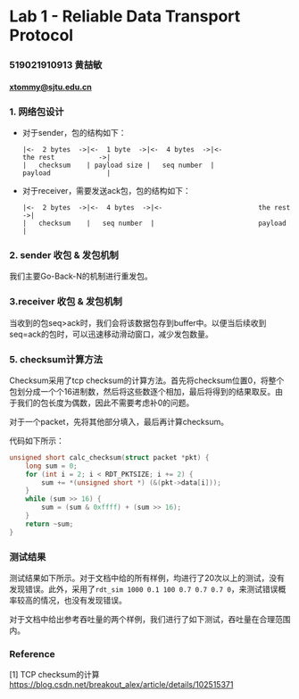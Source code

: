 # Lab 1 - Reliable Data Transport Protocol

### 519021910913 黄喆敏

#### xtommy@sjtu.edu.cn

### 1. 网络包设计

- 对于sender，包的结构如下：

  ```
  |<-  2 bytes  ->|<-  1 byte  ->|<-  4 bytes  ->|<-               the rest           ->|
  |   checksum    | payload size |   seq number  |                 payload              |
  ```

- 对于receiver，需要发送ack包，包的结构如下：

  ```
  |<-  2 bytes  ->|<-  4 bytes  ->|<-                        the rest                   ->|
  |   checksum    |   seq number  |                          payload                      |
  ```

### 2. sender 收包 & 发包机制

我们主要Go-Back-N的机制进行重发包。



### 3.receiver 收包 & 发包机制

当收到的包seq>ack时，我们会将该数据包存到buffer中。以便当后续收到seq=ack的包时，可以迅速移动滑动窗口，减少发包数量。

### 5. checksum计算方法

Checksum采用了tcp checksum的计算方法。首先将checksum位置0，将整个包划分成一个个16进制数，然后将这些数逐个相加，最后将得到的结果取反。由于我们的包长度为偶数，因此不需要考虑补0的问题。

对于一个packet，先将其他部分填入，最后再计算checksum。

代码如下所示：

```c++
unsigned short calc_checksum(struct packet *pkt) {
    long sum = 0;
    for (int i = 2; i < RDT_PKTSIZE; i += 2) {
        sum += *(unsigned short *) (&(pkt->data[i]));
    }
    while (sum >> 16) {
        sum = (sum & 0xffff) + (sum >> 16);
    }
    return ~sum;
}
```



### 测试结果

测试结果如下所示。对于文档中给的所有样例，均进行了20次以上的测试，没有发现错误。此外，采用了`rdt_sim 1000 0.1 100 0.7 0.7 0.7 0`，来测试错误概率较高的情况，也没有发现错误。

对于文档中给出参考吞吐量的两个样例，我们进行了如下测试，吞吐量在合理范围内。



### Reference

[1] TCP checksum的计算 https://blog.csdn.net/breakout_alex/article/details/102515371